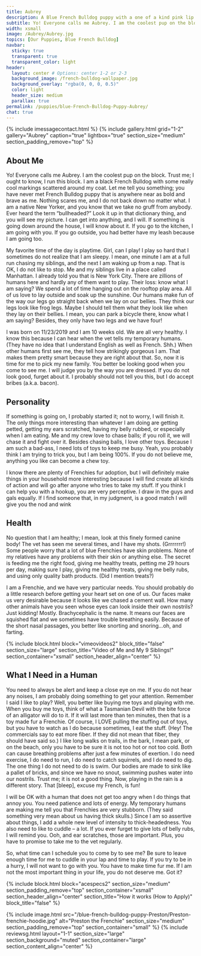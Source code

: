 ```yaml
---
title: Aubrey
description: A Blue French Bulldog puppy with a one of a kind pink lip. Me and my siblings live in a place called Manhattan. That is in New York City
subtitle: Yo! Everyone calls me Aubrey. I am the coolest pup on the block. Trust me; I ought to know, I run this block.
width: xsmall
image: /Aubrey/Aubrey.jpg
topics: [Our Puppies, Blue French Bulldog]
navbar:
  sticky: true
  transparent: true
  transparent_color: light
header:
  layout: center # Options: center 1-2 or 2-3
  background_image: /french-bulldog-wallpaper.jpg
  background_overlay: "rgba(0, 0, 0, 0.5)"
  color: light
  header_size: medium
  parallax: true
permalink: /puppies/blue-French-Bulldog-Puppy-Aubrey/
chat: true
---
```

{% include imessagecontact.html %}
{% include gallery.html 
	grid="1-2"
	gallery="Aubrey"
	caption="true"
	lightbox="true"
  section_size="medium"
  section_padding_remove="top"
%}



## About Me

Yo! Everyone calls me Aubrey. I am the coolest pup on the block. Trust me; I ought to know, I run this block. I am a black French Bulldog with some really cool markings scattered around my coat. Let me tell you something; you have never met French Bulldog puppy that is anywhere near as bold and brave as me. Nothing scares me, and I do not back down no matter what. I am a native New Yorker, and you know that we take no gruff from anybody. Ever heard the term “bullheaded?” Look it up in that dictionary thing, and you will see my picture. I can get into anything, and I will. If something is going down around the house, I will know about it. If you go to the kitchen, I am going with you. If you go outside, you had better have my leash because I am going too. 

My favorite time of the day is playtime. Girl, can I play! I play so hard that I sometimes do not realize that I am sleepy. I mean, one minute I am at a full run chasing my siblings, and the next I am waking up from a nap. That is OK, I do not like to stop. Me and my siblings live in a place called Manhattan. I already told you that is New York City. There are zillions of humans here and hardly any of them want to play. Their loss: know what I am saying? We spend a lot of time hanging out on the rooftop play area. All of us love to lay outside and soak up the sunshine. Our humans make fun of the way our legs go straight back when we lay on our bellies. They think our legs look like frog legs. Maybe I should tell them what they look like when they lay on their bellies. I mean, you can park a bicycle there, know what I am saying? Besides, they only have two legs and we have four!

I was born on 11/23/2019 and I am 10 weeks old. We are all very healthy. I know this because I can hear when the vet tells my temporary humans. (They have no idea that I understand English as well as French. Shh.) When other humans first see me, they tell how strikingly gorgeous I am. That makes them pretty smart because they are right about that. So, now it is time for me to pick my new family. You better be looking good when you come to see me. I will judge you by the way you are dressed. If you do not look good, furget about it. I probably should not tell you this, but I do accept bribes (a.k.a. bacon).


## Personality

If something is going on, I probably started it; not to worry, I will finish it. The only things more interesting than whatever I am doing are getting petted, getting my ears scratched, having my belly rubbed, or especially when I am eating. Me and my crew love to chase balls; if you roll it, we will chase it and fight over it. Besides chasing balls, I love other toys. Because I am such a bad-ass, I need lots of toys to keep me busy. Yeah, you probably think I am trying to trick you, but I am being 100%. If you do not believe me, anything you like can become a chew toy.

I know there are plenty of Frenchies fur adoption, but I will definitely make things in your household more interesting because I will find create all kinds of action and will go after anyone who tries to take my stuff. If you think I can help you with a hookup, you are very perceptive. I draw in the guys and gals equally. If I find someone that, in my judgment, is a good match I will give you the nod and wink



## Health

No question that I am healthy; I mean, look at this finely formed canine body! The vet has seen me several times, and I have my shots. (Grrrrrrr!) Some people worry that a lot of blue Frenchies have skin problems. None of my relatives have any problems with their skin or anything else. The secret is feeding me the right food, giving me healthy treats, petting me 29 hours per day, making sure I play, giving me healthy treats, giving me belly rubs, and using only quality bath products. (Did I mention treats?)

I am a Frenchie, and we have very particular needs. You should probably do a little research before getting your heart set on one of us. Our faces make us very desirable because it looks like we chased a cement wall. How many other animals have you seen whose eyes can look inside their own nostrils? Just kidding! Mostly. Brachycephalic is the name. It means our faces are squished flat and we sometimes have trouble breathing easily. Because of the short nasal passages, you better like snorting and snoring…oh, and farting.



{% include block.html 
  block="vimeovideos2"
  block_title="false"
  section_size="large"
  section_title="Video of Me and My 9 Siblings!" 
  section_container="xsmall"
  section_header_align="center"
%}

## What I Need in a Human

You need to always be alert and keep a close eye on me. If you do not hear any noises, I am probably doing something to get your attention. Remember I said I like to play? Well, you better like buying me toys and playing with me. When you buy me toys, think of what a Tasmanian Devil with the bite force of an alligator will do to it. If it will last more than ten minutes, then that is a toy made fur a Frenchie. Of course, I LOVE pulling the stuffing out of toys, but you have to watch as I do because sometimes, I eat the stuff. (Hey! The commercials say to eat more fiber. If they did not mean that fiber, they should have said so.) I like long walks on trails, in the bark, I mean park, or on the beach, only you have to be sure it is not too hot or not too cold. Both can cause breathing problems after just a few minutes of exertion. I do need exercise, I do need to run, I do need to catch squirrels, and I do need to dig. The one thing I do not need to do is swim. Our bodies are made to sink like a pallet of bricks, and since we have no snout, swimming pushes water into our nostrils. Trust me; it is not a good thing. Now, playing in the rain is a different story. That [bleep], excuse my French, is fun!

I will be OK with a human that does not get too angry when I do things that annoy you. You need patience and lots of energy. My temporary humans are making me tell you that Frenchies are very stubborn. (They said something very mean about us having thick skulls.) Since I am so assertive about things, I add a whole new level of intensity to thick-headedness. You also need to like to cuddle – a lot. If you ever furget to give lots of belly rubs, I will remind you. Ooh, and ear scratches, those are important. Plus, you have to promise to take me to the vet regularly.

So, what time can I schedule you to come by to see me? Be sure to leave enough time for me to cuddle in your lap and time to play. If you try to be in a hurry, I will not want to go with you. You have to make time fur me. If I am not the most important thing in your life, you do not deserve me. Got it?




{% include block.html 
  block="acespecs2"
  section_size="medium"
  section_padding_remove="top"
  section_container="xsmall"
  section_header_align="center"
  section_title="How it works (How to Apply)"
  block_title="false"
%}

{% include image.html 
	src="/blue-french-bulldog-puppy-Preston/Preston-frenchie-hoodie.jpg"
  alt="Preston the Frenchie"
  section_size="medium"
  section_padding_remove="top"
  section_container="small"
%}
{% include reviewsg.html 
   layout="1-1"
  section_size="large"
  section_background="muted"
  section_container="large"
  section_content_align="center"
%}